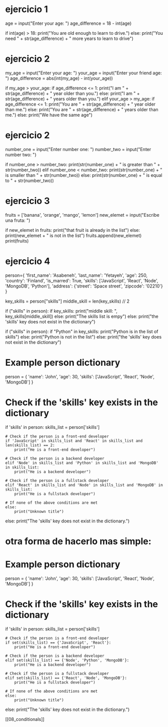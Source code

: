 # ejercicio 1

age = input("Enter your age: ")
age_difference = 18 - int(age)  

if int(age) > 18:
    print("You are old enough to learn to drive.")
else:
    print("You need " + str(age_difference) + " more years to learn to drive")

# ejercicio 2

my_age = input("Enter your age: ")
your_age = input("Enter your friend age: ")
age_difference = abs(int(my_age) - int(your_age))

if my_age > your_age:
    if age_difference <= 1:
        print("I am " + str(age_difference) + " year older than you.")
    else:
        print("I am " + str(age_difference) + " years older than you.")
elif your_age > my_age:
    if age_difference <= 1:
        print("You are " + str(age_difference) + " year older than me.")
    else:
        print("You are " + str(age_difference) + " years older than me.")
else:
    print("We have the same age")

# ejercicio 2

number_one = input("Enter number one: ")
number_two = input("Enter number two: ")

if number_one > number_two:
    print(str(number_one) + " is greater than " + str(number_two))
elif number_one < number_two:
    print(str(number_one) + " is smaller than " + str(number_two))
else:
    print(str(number_one) + " is equal to " + str(number_two))


# ejercicio 3

fruits = ['banana', 'orange', 'mango', 'lemon']
new_elemet = input("Escribe una fruta: ")

if new_elemet in fruits:
    print("that fruit is already in the list")
else:
    print(new_elemet + " is not in the list")
    fruits.append(new_elemet)
print(fruits)

# ejercicio 4

person={
    'first_name': 'Asabeneh',
    'last_name': 'Yetayeh',
    'age': 250,
    'country': 'Finland',
    'is_marred': True,
    'skills': ['JavaScript', 'React', 'Node', 'MongoDB', 'Python'],
    'address': {'street': 'Space street',
        'zipcode': '02210'}
}

key_skills = person["skills"]
middle_skill = len(key_skills) // 2

if ("skills" in person):
    if key_skills:
        print("middle skill: ", key_skills[middle_skill])
    else:
        print("The skills list is empy")
else:
    print("the 'skills' key does not exist in the dictionary")

if ("skills" in person):
    if "Python" in key_skills:
        print("Python is in the list of skills")
    else:
        print("Python is not in the list")
else:
    print("the 'skills' key does not exist in the dictionary")

# Example person dictionary
person = {
    'name': 'John',
    'age': 30,
    'skills': ['JavaScript', 'React', 'Node', 'MongoDB']
}

# Check if the 'skills' key exists in the dictionary
if 'skills' in person:
    skills_list = person['skills']

    # Check if the person is a front-end developer
    if 'JavaScript' in skills_list and 'React' in skills_list and len(skills_list) == 2:
        print("He is a front-end developer")

    # Check if the person is a backend developer
    elif 'Node' in skills_list and 'Python' in skills_list and 'MongoDB' in skills_list:
        print("He is a backend developer")

    # Check if the person is a fullstack developer
    elif 'React' in skills_list and 'Node' in skills_list and 'MongoDB' in skills_list:
        print("He is a fullstack developer")

    # If none of the above conditions are met
    else:
        print("Unknown title")
else:
    print("The 'skills' key does not exist in the dictionary.")

# otra forma de hacerlo mas simple:

# Example person dictionary
person = {
    'name': 'John',
    'age': 30,
    'skills': ['JavaScript', 'React', 'Node', 'MongoDB']
}

# Check if the 'skills' key exists in the dictionary
if 'skills' in person:
    skills_list = person['skills']

    # Check if the person is a front-end developer
    if set(skills_list) == {'JavaScript', 'React'}:
        print("He is a front-end developer")

    # Check if the person is a backend developer
    elif set(skills_list) == {'Node', 'Python', 'MongoDB'}:
        print("He is a backend developer")

    # Check if the person is a fullstack developer
    elif set(skills_list) == {'React', 'Node', 'MongoDB'}:
        print("He is a fullstack developer")

    # If none of the above conditions are met
    else:
        print("Unknown title")
else:
    print("The 'skills' key does not exist in the dictionary.")


[[08_conditionals]]